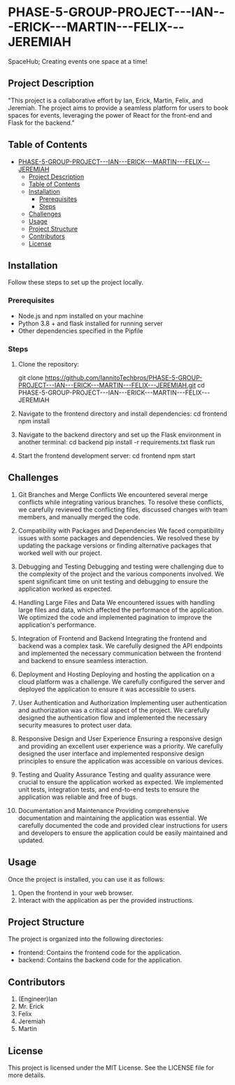# PHASE-5-GROUP-PROJECT---IAN---ERICK---MARTIN---FELIX---JEREMIAH

SpaceHub;
Creating events one space at a time!



## Project Description
"This project is a collaborative effort by Ian, Erick, Martin, Felix, and Jeremiah. The project aims to provide a seamless platform for users to book spaces for events, leveraging the power of React for the front-end and Flask for the backend."

## Table of Contents
- [PHASE-5-GROUP-PROJECT---IAN---ERICK---MARTIN---FELIX---JEREMIAH](#phase-5-group-project---ian---erick---martin---felix---jeremiah)
  - [Project Description](#project-description)
  - [Table of Contents](#table-of-contents)
  - [Installation](#installation)
    - [Prerequisites](#prerequisites)
    - [Steps](#steps)
  - [Challenges](#challenges)
  - [Usage](#usage)
  - [Project Structure](#project-structure)
  - [Contributors](#contributors)
  - [License](#license)

## Installation
Follow these steps to set up the project locally.

### Prerequisites
- Node.js and npm installed on your machine
- Python 3.8 + and flask installed for running server
- Other dependencies specified in the Pipfile

### Steps
1. Clone the repository:
   
   git clone https://github.com/IannitoTechbros/PHASE-5-GROUP-PROJECT---IAN---ERICK---MARTIN---FELIX---JEREMIAH.git
   cd PHASE-5-GROUP-PROJECT---IAN---ERICK---MARTIN---FELIX---JEREMIAH

2. Navigate to the frontend directory and install dependencies:
    cd frontend
    npm install

3. Navigate to the backend directory and set up the Flask environment in another terminal:
   cd backend
   pip install -r requirements.txt
   flask run

4. Start the frontend development server:
   cd frontend
   npm start

## Challenges

1. Git Branches and Merge Conflicts
   We encountered several merge conflicts while integrating various branches. To resolve these conflicts, we carefully reviewed the conflicting files, discussed changes with team members, and manually merged the code.

2. Compatibility with Packages and Dependencies
   We faced compatibility issues with some packages and dependencies. We resolved these by updating the package versions or finding alternative packages that worked well with our project.

3. Debugging and Testing
   Debugging and testing were challenging due to the complexity of the project and the various components involved. We spent significant time on unit testing and debugging to ensure the application worked as expected.

4. Handling Large Files and Data
   We encountered issues with handling large files and data, which affected the performance of the application. We optimized the code and implemented pagination to improve the application's performance.

5. Integration of Frontend and Backend
   Integrating the frontend and backend was a complex task. We carefully designed the API endpoints and implemented the necessary communication between the frontend and backend to ensure seamless interaction.

6. Deployment and Hosting
   Deploying and hosting the application on a cloud platform was a challenge. We carefully configured the server and deployed the application to ensure it was accessible to users.

7. User Authentication and Authorization
   Implementing user authentication and authorization was a critical aspect of the project. We carefully designed the authentication flow and implemented the necessary security measures to protect user data.

8. Responsive Design and User Experience
   Ensuring a responsive design and providing an excellent user experience was a priority. We carefully designed the user interface and implemented responsive design principles to ensure the application was accessible on various devices.

9. Testing and Quality Assurance
   Testing and quality assurance were crucial to ensure the application worked as expected. We implemented unit tests, integration tests, and end-to-end tests to ensure the application was reliable and free of bugs.

10. Documentation and Maintenance
    Providing comprehensive documentation and maintaining the application was essential. We carefully documented the code and provided clear instructions for users and developers to ensure the application could be easily maintained and updated.

## Usage
Once the project is installed, you can use it as follows:

1. Open the frontend in your web browser.
2. Interact with the application as per the provided instructions.

## Project Structure
The project is organized into the following directories:

- frontend: Contains the frontend code for the application.
- backend: Contains the backend code for the application.



## Contributors
1. (Engineer)Ian
2. Mr. Erick
3. Felix
4. Jeremiah
5. Martin
   
## License
This project is licensed under the MIT License. See the LICENSE file for more details.


